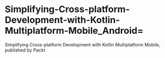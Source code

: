 # Simplifying-Cross-platform-Development-with-Kotlin-Multiplatform-Mobile_Android=
Simplifying Cross-platform Development with Kotlin Multiplatform Mobile, published by Packt
